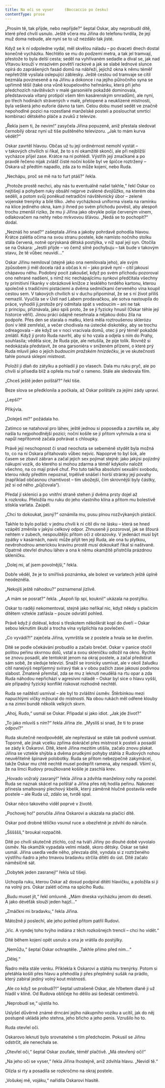 ```yaml
---
title: Na oči se vyser     (Boccaccio po česku)
contentType: prose
---
```


„Prosím tě, tak přijde, nebo nepřijde?“ šeptal Oskar, aby neprobudil dítě, které před chvílí usnulo. Ještě včera mu Jiřina do telefonu tvrdila, že její muž doma nebude, ale nyní se to už nezdálo tak jisté.

Když se k ní odpoledne vydal, měl skvělou náladu – po dvaceti dnech dostal konečně vycházku. Nechtělo se mu do podzemí metra, a tak jel tramvají, přestože to byla delší cesta; seděl na vyhřívaném sedadle a díval se, jak nad Vltavou krouží v mrazivém povětří rackové a jak se slabé lednové slunce opírá do zaprášených fasád domů na nábřeží, jejichž okna k němu téměř nepřetržitě vysílala oslepující záblesky. Ještě cestou od tramvaje se cítil bezmála povzneseně a na Jiřinu a dokonce i na jejího půlročního syna se upřímně těšil (také ona vůně koupelového heřmánku, která při jeho předchozích návštěvách v malé garsoniéře pokaždé dominovala, představovala vítaný protipól všem těm kasárenským smradům), ale nyní, po třech hodinách strávených v malé, přetopené a neuklizené místnosti, byla veškerá jeho euforie dávno ta tam. Celou dobu musel sedět ve značně nepohodlné pozici na rozestlané manželské posteli a poslouchat smrtící kombinaci dětského pláče a zvuků z televize.

„Řekla jsem ti, že nevim!“ zasyčela Jiřina popuzeně, aniž přestala sledovat černobílý obraz nyní už tiše puštěného televizoru. „Jak to mám kurva vědět?“

Oskar zavrtěl hlavou. Občas už tu její ordinérnost nemohl vystát – v takových chvílích si říkal, že to s ní okamžitě skončí, ale při nejbližší vycházce přijel zase. Krátce na ni pohlédl. Výstřih její zmačkané a po pravdě řečeno nijak zvlášť čisté noční košile byl ve špičce roztržený – Oskara už předtím napadlo, zda za to může kojení, nebo Ruda.

„Nechápu, proč se mě na to furt ptáš?“ řekla.

„Protože prostě nechci, aby nás tu eventuálně našel takhle,“ řekl Oskar co nejtišeji a pohybem ruky obsáhl nejprve zválené dvojlůžko, na kterém oba seděli, a potom svůj poněkud netradiční návštěvnický úbor – zelené vojenské trenýrky a bílé tílko. Jeho vycházková uniforma visela na ramínku na klice jediného okna, kam ji ihned po svém příchodu pověsil, aby alespoň trochu zmenšil riziko, že mu ji Jiřina jako obvykle polije červeným vínem, odlakovačem na nehty nebo mrkvovou šťávou. „Nedá se to pochopit?“ dodal.

„Neznáš ho snad?“ zašeptala Jiřina a jakoby pohrdavě pohodila hlavou. Krátce zalétla očima na svou stranu postele, kde namísto nočního stolku stála červená, notně oprýskaná dětská postýlka, v níž spal její syn. Otočila se na Oskara: „Jestli přijde – vo čemž silně pochybuju – tak bude v takovým stavu, že tě vůbec neuvidí…“

Oskar Jiřinu nemiloval (stejně jako ona nemilovala jeho), ale svým způsobem ji měl docela rád a občas k ní – jako právě nyní – cítil jakousi chápavou něhu. Podobný pocit zakoušel, když po svém příchodu pozoroval ono nehrané nadšení, s nímž nic nechápajícímu synkovi předčítala všechny ty primitivní říkanky v obrázkové knížce z lesklého tvrdého kartonu, kterou společně s tradičními pistáciemi a dvěma sedmičkami červeného vína koupil cestou sem. V takových chvílích si v duchu připomínal, že se s ní život příliš nemazlil. Vyučila se v Ústí nad Labem prodavačkou, ale sotva nastoupila do práce, vyhodili ji,protože prý odmítala spát s vedoucím – ani ne tak z principu, přiznávala, jako spíš proto, že se jí fyzicky hnusil (Oskar téhle její historce věřil). Jinou práci údajně nesehnala a nějakou dobu žila na podpoře. Přes den se starala o matku, která měla roztroušenou sklerózu (loni v létě zemřela), a večer chodívala na ústecké diskotéky, aby se trochu odreagovala – ale když se v noci vracívala domů, otec ji prý téměř pokaždé zmlátil. Když jí proto Ruda navrhl, aby si ho vzala a odjela s ním do Prahy, souhlasila; věděla sice, že Ruda pije, ale netušila, že pije tolik. Rovněž si nedokázala představit, že ona garsoniéra v sníženém přízemí, o které prý Ruda mluvil jako o jejich _budoucím pražském hnízdečku_, je ve skutečnosti tahle ponurá sklepní místnost.

Položil jí dlaň do zátylku a pohladil ji po vlasech. Dala mu ruku pryč, ale po chvíli si přisedla blíž a opřela mu tvář o rameno. Stále ale sledovala film.

„Chceš ještě jeden polštář?“ řekl tiše.

Beze slova se předklonila a počkala, až Oskar polštáře za jejími zády upraví.

„Lepší?“

Přikývla.

„Doleješ mi?“ požádala ho.

Zatímco se natahoval pro láhev, ještě jednou si poposedla a zavrtěla se, aby našla tu nejpohodlnější pozici; noční košile se jí přitom vyhrnula a ona si napůl nepřítomně začala pohrávat s chloupky.

Právě její neschopnost či snad neochota se sebeméně stydět byla možná to, co na ní Oskara přitahovalo vůbec nejvíc. Napoprvé to byl šok, ale časem se zbavil zábran a začal jejich sex pojímat stejně: jako jakýsi pojízdný nákupní vozík, do kterého si mohou zdarma a téměř kdykoliv naložit všechno, na co mají právě chuť. Pro tuto takřka absolutní sexuální svobodu, kterou nikdy předtím nepoznal, trpělivě snášel i horší stránky její povahy (například občasnou chamtivost – tím ubožejší, čím skrovnější byly částky, jež si od něho „půjčovala“).

Předal jí sklenici a po vnitřní straně stehen jí dvěma prsty dojel až k rozkroku. Přeložila mu ruku do jeho vlastního klína a přitom mu bolestivě stiskla varlata. Zaúpěl.

„Chci to dokoukat, jasný?“ oznámila mu, pusu plnou rozžvýkaných pistácií.

Takhle to bylo pořád: v jednu chvíli k ní cítil div ne lásku – která se hned vzápětí změnila v jakýsi celkový odpor. Zhnuseně ji pozoroval, jak se šťourá nehtem v zubech, nespouštějíc přitom oči z obrazovky. V jedenáct musí být zpátky v kasárnách, navíc může přijít ten její Ruda, ale ona tu plytkou, nevěrohodnou americkou kravinu prostě _musí_ dokoukat! říkal si naštvaně. Opatrně otevřel druhou láhev a ona k němu okamžitě přistrčila prázdnou skleničku.

„Dolej mi, ať jsem povolnější,“ řekla.

Dobře věděl, že je to smířlivá poznámka, ale bolest ve varlatech ještě úplně neodezněla.

„Nekojíš ještě náhodou?“ poznamenal jízlivě.

„A mám se posrat?“ řekla. „Aspoň líp spí, koukni!“ ukázala na postýlku.

Oskar to raději nekomentoval, stejně jako neříkal nic, když někdy s plačícím dítětem vztekle zatřásla – pouze odvrátil pohled.

Právě když jí doléval, kdosi s třeskotem několikrát kopl do dveří – Oskar sebou leknutím škubl a trocha vína vyšplíchla na povlečení.

„Co vyvádí?!“ zaječela Jiřina, vymrštila se z postele a hnala se ke dveřím.

Dítě se podle očekávání probudilo a začalo brečet. Oskar v panice otočil politou peřinu skvrnou dolů, vstal a svou skleničku odložil na okno. Rychle se znovu posadil, ale tentokrát jenom na okraj postele, a začal předstírat sám sobě, že sleduje televizi. Snažil se ironicky usmívat, ale v okolí žaludku cítil nanejvýš nepříjemný svíravý tlak a v obou pažích zase jakousi podivnou slabost. Zmateně přemítal, zda se mu z leknutí neudělá na rtu opar a zda Ruda náhodou nepřichází v agresivní náladě – Oskar byl sice o hlavu vyšší, ale případný fyzický konflikt riskovat rozhodně nechtěl.

Ruda se naštěstí usmíval – ale byl to zvláštní úsměv. Štěrbinkou mezi napuchlými víčky mžoural do místnosti. Na obou rukách měl odřené klouby a na zimní bundě několik velkých skvrn.

„Ahoj, Rudo,“ usmál se Oskar. Připadal si jako idiot. „Jak jde život?“

„To jako mluvíš s ním?“ řekla Jiřina zle. „Myslíš si snad, že ti to prase odpoví?“

Ruda skutečně neodpověděl, ale nepřestával se stále tak podivně usmívat. Toporně, ale jinak vcelku zpříma dokráčel přes místnost k posteli a posadil se zády k Oskarovi. Dítě, které Jiřina mezitím utišila, začalo znovu plakat. Jiřina se vztekle shýbla a dvěma prudkými pohyby stáhla z Rudových nohou neuvěřitelně špinavé polobotky. Ruda se přitom nebezpečně zakymácel, takže Oskar mu chtě nechtě musel podepřít ramena, aby nespadl. Všiml si, že na límci Rudovy proužkované košile je zaschlá krev.

„Hovado vožralý zasraný!“ řekla Jiřina a zdvihla manželovy nohy na postel. Ruda se naznak skácel na polštář a Jiřina přes něj hodila peřinu. Nakonec přinesla smaltovaný plechový kbelík, který záměrně hlučně postavila vedle postele – ale Ruda už, zdálo se, tvrdě spal.

Oskar něco takového viděl poprvé v životě.

„Pochovej ho!“ poručila Jiřina Oskarovi a ukázala na plačící dítě.

Oskar pod drobné tělíčko vsunul ruce a obezřetně je zdvihl do náruče.

„Šššššš,“ broukal rozpačitě.

Dítě po chvíli skutečně ztichlo, což na tváři Jiřiny po dlouhé době vyvolalo úsměv. Na okamžik vypadala velmi mladě, skoro dětsky. Oskar se také usmál. Jiřina usedla vedle něho, převzala dítě, vyndala si z roztrženého výstřihu ňadro a jeho tmavou bradavku strčila dítěti do úst. Dítě začalo náměsíčně sát.

„Dobytek jeden zasranej!“ řekla už tišeji.

Uchopila ruku, kterou Oskar až dosud podpíral dítěti hlavičku, a položila si ji na volný prs. Oskar zalétl očima na spícího Rudu.

„Budu muset jít,“ řekl omluvně. „Mám dneska vycházku jenom do deseti. A jako dévéťák slouží jeden hajzl…“

„Zmáčkni mi bradavku,“ řekla Jiřina.

Mátožně ji poslechl, ale jeho pohled přitom patřil Rudovi.

„Víc. A vyndej toho tvýho indiána z těch rozkošnejch trenclí – chci ho vidět.“

Dítě během kojení opět usnulo a ona je vrátila do postýlky.

„Nemůžu,“ šeptal Oskar ochraptěle. „Takhle přímo před ním…“

„Dělej.“

Ňadro měla stále venku. Přiklekla k Oskarovi a stáhla mu trenýrky. Potom si přetáhla košili přes hlavu a přehodila ji přes přeplněný sušák na prádlo, který zabíral jediný volný kout místnosti.

„Ale co když se probudí?!“ šeptal ustrašeně Oskar, ale hřbetem dlaně ji už hladil v klíně. Od Rudova obličeje ho dělilo asi šedesát centimetrů.

„Neprobudí se,“ ujistila ho.

Uslyšel důvěrně známé drncání jejího nákupního vozíku a ucítil, jak do něj postupně ukládá jeho stehna, jeho břicho a jeho penis. Vzrušilo ho to.

Ruda otevřel oči.

Oskarovo leknutí bylo srovnatelné s tím předchozím. Pokusil se Jiřinu odstrčit, ale nenechala se.

„Otevřel oči,“ šeptal Oskar zoufale, téměř plačtivě. „Má otevřený oči!“

„Na jeho oči se vyser,“ řekla Jiřina lhostejně, aniž zdvihla hlavu. „Nevidí tě.“

Olízla si rty a posadila se rozkročmo na okraj postele.

„Vošukej mě, vojáku,“ nařídila Oskarovi hlasitě.
